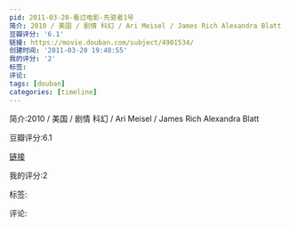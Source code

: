 ```yaml
---
pid: 2011-03-20-看过电影-先驱者1号
简介: 2010 / 美国 / 剧情 科幻 / Ari Meisel / James Rich Alexandra Blatt
豆瓣评分: '6.1'
链接: https://movie.douban.com/subject/4901534/
创建时间: '2011-03-20 19:48:55'
我的评分: '2'
标签:
评论:
tags: [douban]
categories: [timeline]
---
```

简介:2010 / 美国 / 剧情 科幻 / Ari Meisel / James Rich Alexandra Blatt

豆瓣评分:6.1

[链接](https://movie.douban.com/subject/4901534/)

我的评分:2

标签:

评论:

